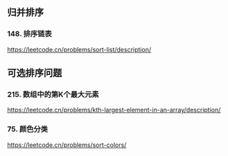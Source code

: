 ## 归并排序

### 148. 排序链表

https://leetcode.cn/problems/sort-list/description/















## 可选排序问题

### 215. 数组中的第K个最大元素

https://leetcode.cn/problems/kth-largest-element-in-an-array/description/



### 75. 颜色分类

https://leetcode.cn/problems/sort-colors/